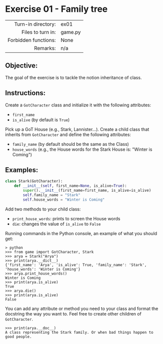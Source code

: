 # Exercise 01 - Family tree

|                         |                    |
| -----------------------:| ------------------ |
|   Turn-in directory:    |  ex01              |
|   Files to turn in:     |  game.py           |
|   Forbidden functions:  |  None              |
|   Remarks:              |  n/a               |


## Objective:
The goal of the exercise is to tackle the notion inheritance of class.

## Instructions:
Create a `GotCharacter` class and initialize it with the following attributes:
* `first_name`
* `is_alive` (by default is `True`)


Pick up a GoT House (e.g., Stark, Lannister...). Create a child class that inherits from `GotCharacter` and define the following attributes:
* `family_name` (by default should be the same as the Class)
* `house_words` (e.g., the House words for the Stark House is: "Winter is Coming")


## Examples:
```py
class Stark(GotCharacter):
    def __init__(self, first_name=None, is_alive=True):
        super().__init__(first_name=first_name, is_alive=is_alive)
        self.family_name = "Stark"
        self.house_words = "Winter is Coming"
```

Add two methods to your child class:

* `print_house_words`: prints to screen the House words
* `die`: changes the value of `is_alive` to `False`


Running commands in the Python console, an example of what you should get:

```console
> python
>>> from game import GotCharacter, Stark
>>> arya = Stark("Arya")
>>> print(arya.__dict__)
{'first_name': 'Arya', 'is_alive': True, 'family_name': 'Stark', 'house_words': 'Winter is Coming'}
>>> arya.print_house_words()
Winter is Coming
>>> print(arya.is_alive)
True
>>> arya.die()
>>> print(arya.is_alive)
False
```

You can add any attribute or method you need to your class and format the docstring the way you want to.
Feel free to create other children of `GotCharacter`.

```console
>>> print(arya.__doc__)
A class representing the Stark family. Or when bad things happen to good people.
```

